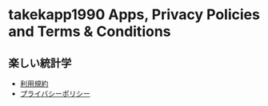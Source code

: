 # takekapp1990 Apps, Privacy Policies and Terms & Conditions



## 楽しい統計学

* [利用規約](https://takekapp1990.github.io/PrivacyPolicies_TermsAndConditions/LearningStatistics/ja/terms_and_conditions_ja.html)
* [プライバシーポリシー](https://takekapp1990.github.io/PrivacyPolicies_TermsAndConditions/LearningStatistics/ja/privacy_policy_ja.html)
